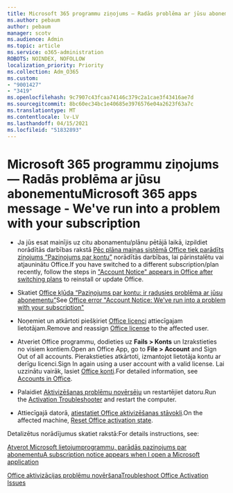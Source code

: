 ```yaml
---
title: Microsoft 365 programmu ziņojums — Radās problēma ar jūsu abonementu
ms.author: pebaum
author: pebaum
manager: scotv
ms.audience: Admin
ms.topic: article
ms.service: o365-administration
ROBOTS: NOINDEX, NOFOLLOW
localization_priority: Priority
ms.collection: Adm_O365
ms.custom:
- "9001427"
- "3419"
ms.openlocfilehash: 9c7907c43fcaa74146c379c2a1cae3f43416ae7d
ms.sourcegitcommit: 8bc60ec34bc1e40685e3976576e04a2623f63a7c
ms.translationtype: MT
ms.contentlocale: lv-LV
ms.lasthandoff: 04/15/2021
ms.locfileid: "51832893"
---
```

# <a name="microsoft-365-apps-message---weve-run-into-a-problem-with-your-subscription"></a><span data-ttu-id="b62ab-102">Microsoft 365 programmu ziņojums — Radās problēma ar jūsu abonementu</span><span class="sxs-lookup"><span data-stu-id="b62ab-102">Microsoft 365 apps message - We've run into a problem with your subscription</span></span>

- <span data-ttu-id="b62ab-103">Ja jūs esat mainījis uz citu abonamentu/plānu pētājā laikā, izpildiet norādītās darbības rakstā [Pēc plāna maiņas sistēmā Office tiek parādīts ziņojums “Paziņojums par kontu”](https://support.office.com/article/-account-notice-appears-in-office-after-switching-office-365-plans-857dc33a-1efc-4ce7-ac3f-ef616314e27d) norādītās darbības, lai pārinstalētu vai atjauninātu Office.</span><span class="sxs-lookup"><span data-stu-id="b62ab-103">If you have switched to a different subscription/plan recently, follow the steps in ["Account Notice" appears in Office after switching plans](https://support.office.com/article/-account-notice-appears-in-office-after-switching-office-365-plans-857dc33a-1efc-4ce7-ac3f-ef616314e27d) to reinstall or update Office.</span></span>

- <span data-ttu-id="b62ab-104">Skatiet [Office kļūda “Paziņojums par kontu: ir radusies problēma ar jūsu abonementu”](https://support.office.com/article/office-error-account-notice-we-ve-run-into-a-problem-with-your-office-365-subscription-17f71ecb-f53c-4f3d-ae18-7230ca1594c1)</span><span class="sxs-lookup"><span data-stu-id="b62ab-104">See [Office error "Account Notice: We've run into a problem with your subscription"](https://support.office.com/article/office-error-account-notice-we-ve-run-into-a-problem-with-your-office-365-subscription-17f71ecb-f53c-4f3d-ae18-7230ca1594c1)</span></span>

- <span data-ttu-id="b62ab-105">Noņemiet un atkārtoti piešķiriet [Office licenci](https://docs.microsoft.com/microsoft-365/admin/add-users/add-users) attiecīgajam lietotājam.</span><span class="sxs-lookup"><span data-stu-id="b62ab-105">Remove and reassign [Office license](https://docs.microsoft.com/microsoft-365/admin/add-users/add-users) to the affected user.</span></span> 

- <span data-ttu-id="b62ab-106">Atveriet Office programmu, dodieties uz **Fails > Konts** un Izrakstieties no visiem kontiem.</span><span class="sxs-lookup"><span data-stu-id="b62ab-106">Open an Office App, go to **File > Account** and Sign Out of all accounts.</span></span> <span data-ttu-id="b62ab-107">Pierakstieties atkārtoti, izmantojot lietotāja kontu ar derīgu licenci.</span><span class="sxs-lookup"><span data-stu-id="b62ab-107">Sign In again using a user account with a valid license.</span></span> <span data-ttu-id="b62ab-108">Lai uzzinātu vairāk, lasiet [Office konti](https://support.office.com/article/accounts-in-office-628ea040-f265-49de-b986-be09c3ebf8a9).</span><span class="sxs-lookup"><span data-stu-id="b62ab-108">For detailed information, see [Accounts in Office](https://support.office.com/article/accounts-in-office-628ea040-f265-49de-b986-be09c3ebf8a9).</span></span>

- <span data-ttu-id="b62ab-109">Palaidiet [Aktivizēšanas problēmu novērsēju](https://aka.ms/SARA-OfficeActivation-Alchemy) un restartējiet datoru.</span><span class="sxs-lookup"><span data-stu-id="b62ab-109">Run the [Activation Troubleshooter](https://aka.ms/SARA-OfficeActivation-Alchemy) and restart the computer.</span></span>

- <span data-ttu-id="b62ab-110">Attiecīgajā datorā, [atiestatiet Office aktivizēšanas stāvokli](https://docs.microsoft.com/office/troubleshoot/activation/reset-office-365-proplus-activation-state).</span><span class="sxs-lookup"><span data-stu-id="b62ab-110">On the affected machine, [Reset Office activation state](https://docs.microsoft.com/office/troubleshoot/activation/reset-office-365-proplus-activation-state).</span></span>

<span data-ttu-id="b62ab-111">Detalizētus norādījumus skatiet rakstā:</span><span class="sxs-lookup"><span data-stu-id="b62ab-111">For details instructions, see:</span></span> 

[<span data-ttu-id="b62ab-112">Atverot Microsoft lietojumprogrammu, parādās paziņojums par abonementu</span><span class="sxs-lookup"><span data-stu-id="b62ab-112">A subscription notice appears when I open a Microsoft application</span></span>](https://support.office.com/article/a-subscription-notice-appears-when-i-open-an-office-365-application-4cabe32c-f594-4c0e-9191-3d3ade10cceb)

[<span data-ttu-id="b62ab-113">Office aktivizācijas problēmu novēršana</span><span class="sxs-lookup"><span data-stu-id="b62ab-113">Troubleshoot Office Activation Issues</span></span>](https://support.office.com/article/unlicensed-product-and-activation-errors-in-office-0d23d3c0-c19c-4b2f-9845-5344fedc4380)
